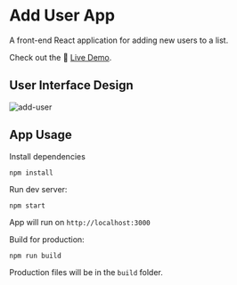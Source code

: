 # Add User App
A front-end React application for adding new users to a list. 

Check out the :link: [Live Demo](https://melodic-capybara-c2f903.netlify.app/).

## User Interface Design

![add-user](https://github.com/sidneyshafer/add-user-project/assets/66838571/0a01cce3-8ae9-4fe0-9493-2ef24dadc73a)

## App Usage
Install dependencies
```
npm install
```
Run dev server:
```
npm start
```
App will run on `http://localhost:3000`

Build for production:
```
npm run build
```
Production files will be in the `build` folder.
